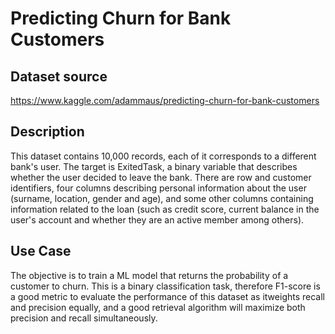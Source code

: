 # Predicting Churn for Bank Customers

## Dataset source
https://www.kaggle.com/adammaus/predicting-churn-for-bank-customers

## Description
This dataset contains 10,000 records, each of it corresponds to a different bank's user. The target is ExitedTask, a binary variable that describes whether the user decided to leave the bank. There are row and customer identifiers, four columns describing personal information about the user (surname, location, gender and age), and some other columns containing information related to the loan (such as credit score, current balance in the user's account and whether they are an active member among others).

## Use Case
The objective is to train a ML model that returns the probability of a customer to churn. This is a binary classification task, therefore F1-score is a good metric to evaluate the performance of this dataset as itweights recall and precision equally, and a good retrieval algorithm will maximize both precision and recall simultaneously.
